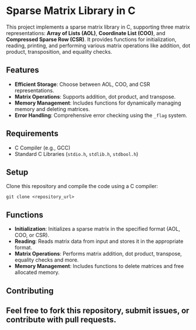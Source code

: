 
# Sparse Matrix Library in C

This project implements a sparse matrix library in C, supporting three matrix representations: **Array of Lists (AOL)**, **Coordinate List (COO)**, and **Compressed Sparse Row (CSR)**. It provides functions for initialization, reading, printing, and performing various matrix operations like addition, dot product, transposition, and equality checks.

## Features
- **Efficient Storage**: Choose between AOL, COO, and CSR representations.
- **Matrix Operations**: Supports addition, dot product, and transpose.
- **Memory Management**: Includes functions for dynamically managing memory and deleting matrices.
- **Error Handling**: Comprehensive error checking using the `_flag` system.

## Requirements
- C Compiler (e.g., GCC)
- Standard C Libraries (`stdio.h`, `stdlib.h`, `stdbool.h`)

## Setup
Clone this repository and compile the code using a C compiler:
```
git clone <repository_url>
```

## Functions
- **Initialization**: Initializes a sparse matrix in the specified format (AOL, COO, or CSR).
- **Reading**: Reads matrix data from input and stores it in the appropriate format.
- **Matrix Operations**: Performs matrix addition, dot product, transpose, equality checks and more.
- **Memory Management**: Includes functions to delete matrices and free allocated memory.

## Contributing
Feel free to fork this repository, submit issues, or contribute with pull requests.
---
